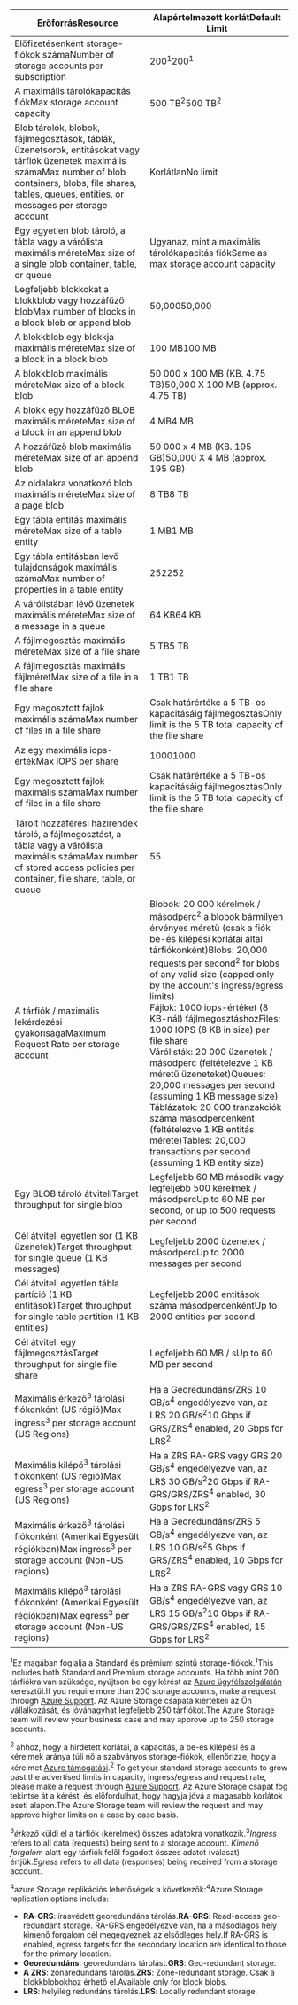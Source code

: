 | <span data-ttu-id="2ba46-101">Erőforrás</span><span class="sxs-lookup"><span data-stu-id="2ba46-101">Resource</span></span> | <span data-ttu-id="2ba46-102">Alapértelmezett korlát</span><span class="sxs-lookup"><span data-stu-id="2ba46-102">Default Limit</span></span> |
| --- | --- |
| <span data-ttu-id="2ba46-103">Előfizetésenként storage-fiókok száma</span><span class="sxs-lookup"><span data-stu-id="2ba46-103">Number of storage accounts per subscription</span></span> |<span data-ttu-id="2ba46-104">200<sup>1</sup></span><span class="sxs-lookup"><span data-stu-id="2ba46-104">200<sup>1</sup></span></span> |
| <span data-ttu-id="2ba46-105">A maximális tárolókapacitás fiók</span><span class="sxs-lookup"><span data-stu-id="2ba46-105">Max storage account capacity</span></span> |<span data-ttu-id="2ba46-106">500 TB<sup>2</sup></span><span class="sxs-lookup"><span data-stu-id="2ba46-106">500 TB<sup>2</sup></span></span> |
| <span data-ttu-id="2ba46-107">Blob tárolók, blobok, fájlmegosztások, táblák, üzenetsorok, entitásokat vagy tárfiók üzenetek maximális száma</span><span class="sxs-lookup"><span data-stu-id="2ba46-107">Max number of blob containers, blobs, file shares, tables, queues, entities, or messages per storage account</span></span> |<span data-ttu-id="2ba46-108">Korlátlan</span><span class="sxs-lookup"><span data-stu-id="2ba46-108">No limit</span></span> |
| <span data-ttu-id="2ba46-109">Egy egyetlen blob tároló, a tábla vagy a várólista maximális mérete</span><span class="sxs-lookup"><span data-stu-id="2ba46-109">Max size of a single blob container, table, or queue</span></span> |<span data-ttu-id="2ba46-110">Ugyanaz, mint a maximális tárolókapacitás fiók</span><span class="sxs-lookup"><span data-stu-id="2ba46-110">Same as max storage account capacity</span></span> |
| <span data-ttu-id="2ba46-111">Legfeljebb blokkokat a blokkblob vagy hozzáfűző blob</span><span class="sxs-lookup"><span data-stu-id="2ba46-111">Max number of blocks in a block blob or append blob</span></span> |<span data-ttu-id="2ba46-112">50,000</span><span class="sxs-lookup"><span data-stu-id="2ba46-112">50,000</span></span> |
| <span data-ttu-id="2ba46-113">A blokkblob egy blokkja maximális mérete</span><span class="sxs-lookup"><span data-stu-id="2ba46-113">Max size of a block in a block blob</span></span> |<span data-ttu-id="2ba46-114">100 MB</span><span class="sxs-lookup"><span data-stu-id="2ba46-114">100 MB</span></span> |
| <span data-ttu-id="2ba46-115">A blokkblob maximális mérete</span><span class="sxs-lookup"><span data-stu-id="2ba46-115">Max size of a block blob</span></span> |<span data-ttu-id="2ba46-116">50 000 x 100 MB (KB. 4.75 TB)</span><span class="sxs-lookup"><span data-stu-id="2ba46-116">50,000 X 100 MB (approx. 4.75 TB)</span></span> |
| <span data-ttu-id="2ba46-117">A blokk egy hozzáfűző BLOB maximális mérete</span><span class="sxs-lookup"><span data-stu-id="2ba46-117">Max size of a block in an append blob</span></span> |<span data-ttu-id="2ba46-118">4 MB</span><span class="sxs-lookup"><span data-stu-id="2ba46-118">4 MB</span></span> |
| <span data-ttu-id="2ba46-119">A hozzáfűző blob maximális mérete</span><span class="sxs-lookup"><span data-stu-id="2ba46-119">Max size of an append blob</span></span> |<span data-ttu-id="2ba46-120">50 000 x 4 MB (KB. 195 GB)</span><span class="sxs-lookup"><span data-stu-id="2ba46-120">50,000 X 4 MB (approx. 195 GB)</span></span> |
| <span data-ttu-id="2ba46-121">Az oldalakra vonatkozó blob maximális mérete</span><span class="sxs-lookup"><span data-stu-id="2ba46-121">Max size of a page blob</span></span> |<span data-ttu-id="2ba46-122">8 TB</span><span class="sxs-lookup"><span data-stu-id="2ba46-122">8 TB</span></span> |
| <span data-ttu-id="2ba46-123">Egy tábla entitás maximális mérete</span><span class="sxs-lookup"><span data-stu-id="2ba46-123">Max size of a table entity</span></span> |<span data-ttu-id="2ba46-124">1 MB</span><span class="sxs-lookup"><span data-stu-id="2ba46-124">1 MB</span></span> |
| <span data-ttu-id="2ba46-125">Egy tábla entitásban levő tulajdonságok maximális száma</span><span class="sxs-lookup"><span data-stu-id="2ba46-125">Max number of properties in a table entity</span></span> |<span data-ttu-id="2ba46-126">252</span><span class="sxs-lookup"><span data-stu-id="2ba46-126">252</span></span> |
| <span data-ttu-id="2ba46-127">A várólistában lévő üzenetek maximális mérete</span><span class="sxs-lookup"><span data-stu-id="2ba46-127">Max size of a message in a queue</span></span> |<span data-ttu-id="2ba46-128">64 KB</span><span class="sxs-lookup"><span data-stu-id="2ba46-128">64 KB</span></span> |
| <span data-ttu-id="2ba46-129">A fájlmegosztás maximális mérete</span><span class="sxs-lookup"><span data-stu-id="2ba46-129">Max size of a file share</span></span> |<span data-ttu-id="2ba46-130">5 TB</span><span class="sxs-lookup"><span data-stu-id="2ba46-130">5 TB</span></span> |
| <span data-ttu-id="2ba46-131">A fájlmegosztás maximális fájlméret</span><span class="sxs-lookup"><span data-stu-id="2ba46-131">Max size of a file in a file share</span></span> |<span data-ttu-id="2ba46-132">1 TB</span><span class="sxs-lookup"><span data-stu-id="2ba46-132">1 TB</span></span> |
| <span data-ttu-id="2ba46-133">Egy megosztott fájlok maximális száma</span><span class="sxs-lookup"><span data-stu-id="2ba46-133">Max number of files in a file share</span></span> |<span data-ttu-id="2ba46-134">Csak határértéke a 5 TB-os kapacitásáig fájlmegosztás</span><span class="sxs-lookup"><span data-stu-id="2ba46-134">Only limit is the 5 TB total capacity of the file share</span></span> |
| <span data-ttu-id="2ba46-135">Az egy maximális iops-érték</span><span class="sxs-lookup"><span data-stu-id="2ba46-135">Max IOPS per share</span></span> |<span data-ttu-id="2ba46-136">1000</span><span class="sxs-lookup"><span data-stu-id="2ba46-136">1000</span></span> |
| <span data-ttu-id="2ba46-137">Egy megosztott fájlok maximális száma</span><span class="sxs-lookup"><span data-stu-id="2ba46-137">Max number of files in a file share</span></span> |<span data-ttu-id="2ba46-138">Csak határértéke a 5 TB-os kapacitásáig fájlmegosztás</span><span class="sxs-lookup"><span data-stu-id="2ba46-138">Only limit is the 5 TB total capacity of the file share</span></span> |
| <span data-ttu-id="2ba46-139">Tárolt hozzáférési házirendek tároló, a fájlmegosztást, a tábla vagy a várólista maximális száma</span><span class="sxs-lookup"><span data-stu-id="2ba46-139">Max number of stored access policies per container, file share, table, or queue</span></span> |<span data-ttu-id="2ba46-140">5</span><span class="sxs-lookup"><span data-stu-id="2ba46-140">5</span></span> |
| <span data-ttu-id="2ba46-141">A tárfiók / maximális lekérdezési gyakorisága</span><span class="sxs-lookup"><span data-stu-id="2ba46-141">Maximum Request Rate per storage account</span></span> |<span data-ttu-id="2ba46-142">Blobok: 20 000 kérelmek / másodperc<sup>2</sup> a blobok bármilyen érvényes méretű (csak a fiók be-és kilépési korlátai által tárfiókonként)</span><span class="sxs-lookup"><span data-stu-id="2ba46-142">Blobs: 20,000 requests per second<sup>2</sup> for blobs of any valid size (capped only by the account's ingress/egress limits)</span></span> <br /><span data-ttu-id="2ba46-143">Fájlok: 1000 iops-értéket (8 KB-nál) fájlmegosztáshoz</span><span class="sxs-lookup"><span data-stu-id="2ba46-143">Files: 1000 IOPS (8 KB in size) per file share</span></span> <br /><span data-ttu-id="2ba46-144">Várólisták: 20 000 üzenetek / másodperc (feltételezve 1 KB méretű üzeneteket)</span><span class="sxs-lookup"><span data-stu-id="2ba46-144">Queues: 20,000 messages per second (assuming 1 KB message size)</span></span><br /><span data-ttu-id="2ba46-145">Táblázatok: 20 000 tranzakciók száma másodpercenként (feltételezve 1 KB entitás mérete)</span><span class="sxs-lookup"><span data-stu-id="2ba46-145">Tables: 20,000 transactions per second (assuming 1 KB entity size)</span></span> |
| <span data-ttu-id="2ba46-146">Egy BLOB tároló átviteli</span><span class="sxs-lookup"><span data-stu-id="2ba46-146">Target throughput for single blob</span></span> |<span data-ttu-id="2ba46-147">Legfeljebb 60 MB második vagy legfeljebb 500 kérelmek / másodperc</span><span class="sxs-lookup"><span data-stu-id="2ba46-147">Up to 60 MB per second, or up to 500 requests per second</span></span> |
| <span data-ttu-id="2ba46-148">Cél átviteli egyetlen sor (1 KB üzenetek)</span><span class="sxs-lookup"><span data-stu-id="2ba46-148">Target throughput for single queue (1 KB messages)</span></span> |<span data-ttu-id="2ba46-149">Legfeljebb 2000 üzenetek / másodperc</span><span class="sxs-lookup"><span data-stu-id="2ba46-149">Up to 2000 messages per second</span></span> |
| <span data-ttu-id="2ba46-150">Cél átviteli egyetlen tábla partíció (1 KB entitások)</span><span class="sxs-lookup"><span data-stu-id="2ba46-150">Target throughput for single table partition (1 KB entities)</span></span> |<span data-ttu-id="2ba46-151">Legfeljebb 2000 entitások száma másodpercenként</span><span class="sxs-lookup"><span data-stu-id="2ba46-151">Up to 2000 entities per second</span></span> |
| <span data-ttu-id="2ba46-152">Cél átviteli egy fájlmegosztás</span><span class="sxs-lookup"><span data-stu-id="2ba46-152">Target throughput for single file share</span></span> |<span data-ttu-id="2ba46-153">Legfeljebb 60 MB / s</span><span class="sxs-lookup"><span data-stu-id="2ba46-153">Up to 60 MB per second</span></span> |
| <span data-ttu-id="2ba46-154">Maximális érkező<sup>3</sup> tárolási fiókonként (US régió)</span><span class="sxs-lookup"><span data-stu-id="2ba46-154">Max ingress<sup>3</sup> per storage account (US Regions)</span></span> |<span data-ttu-id="2ba46-155">Ha a Georedundáns/ZRS 10 GB/s<sup>4</sup> engedélyezve van, az LRS 20 GB/s<sup>2</sup></span><span class="sxs-lookup"><span data-stu-id="2ba46-155">10 Gbps if GRS/ZRS<sup>4</sup> enabled, 20 Gbps for LRS<sup>2</sup></span></span> |
| <span data-ttu-id="2ba46-156">Maximális kilépő<sup>3</sup> tárolási fiókonként (US régió)</span><span class="sxs-lookup"><span data-stu-id="2ba46-156">Max egress<sup>3</sup> per storage account (US Regions)</span></span> |<span data-ttu-id="2ba46-157">Ha a ZRS RA-GRS vagy GRS 20 GB/s<sup>4</sup> engedélyezve van, az LRS 30 GB/s<sup>2</sup></span><span class="sxs-lookup"><span data-stu-id="2ba46-157">20 Gbps if RA-GRS/GRS/ZRS<sup>4</sup> enabled, 30 Gbps for LRS<sup>2</sup></span></span> |
| <span data-ttu-id="2ba46-158">Maximális érkező<sup>3</sup> tárolási fiókonként (Amerikai Egyesült régiókban)</span><span class="sxs-lookup"><span data-stu-id="2ba46-158">Max ingress<sup>3</sup> per storage account (Non-US regions)</span></span> |<span data-ttu-id="2ba46-159">Ha a Georedundáns/ZRS 5 GB/s<sup>4</sup> engedélyezve van, az LRS 10 GB/s<sup>2</sup></span><span class="sxs-lookup"><span data-stu-id="2ba46-159">5 Gbps if GRS/ZRS<sup>4</sup> enabled, 10 Gbps for LRS<sup>2</sup></span></span> |
| <span data-ttu-id="2ba46-160">Maximális kilépő<sup>3</sup> tárolási fiókonként (Amerikai Egyesült régiókban)</span><span class="sxs-lookup"><span data-stu-id="2ba46-160">Max egress<sup>3</sup> per storage account (Non-US regions)</span></span> |<span data-ttu-id="2ba46-161">Ha a ZRS RA-GRS vagy GRS 10 GB/s<sup>4</sup> engedélyezve van, az LRS 15 GB/s<sup>2</sup></span><span class="sxs-lookup"><span data-stu-id="2ba46-161">10 Gbps if RA-GRS/GRS/ZRS<sup>4</sup> enabled, 15 Gbps for LRS<sup>2</sup></span></span> |

<span data-ttu-id="2ba46-162"><sup>1</sup>Ez magában foglalja a Standard és prémium szintű storage-fiókok.</span><span class="sxs-lookup"><span data-stu-id="2ba46-162"><sup>1</sup>This includes both Standard and Premium storage accounts.</span></span> <span data-ttu-id="2ba46-163">Ha több mint 200 tárfiókra van szüksége, nyújtson be egy kérést az [Azure ügyfélszolgálatán](https://azure.microsoft.com/support/faq/) keresztül.</span><span class="sxs-lookup"><span data-stu-id="2ba46-163">If you require more than 200 storage accounts, make a request through [Azure Support](https://azure.microsoft.com/support/faq/).</span></span> <span data-ttu-id="2ba46-164">Az Azure Storage csapata kiértékeli az Ön vállalkozását, és jóváhagyhat legfeljebb 250 tárfiókot.</span><span class="sxs-lookup"><span data-stu-id="2ba46-164">The Azure Storage team will review your business case and may approve up to 250 storage accounts.</span></span> 

<span data-ttu-id="2ba46-165"><sup>2</sup> ahhoz, hogy a hirdetett korlátai, a kapacitás, a be-és kilépési és a kérelmek aránya túli nő a szabványos storage-fiókok, ellenőrizze, hogy a kérelmet [Azure támogatási](https://azure.microsoft.com/support/faq/).</span><span class="sxs-lookup"><span data-stu-id="2ba46-165"><sup>2</sup> To get your standard storage accounts to grow past the advertised limits in capacity, ingress/egress and request rate, please make a request through [Azure Support](https://azure.microsoft.com/support/faq/).</span></span> <span data-ttu-id="2ba46-166">Az Azure Storage csapat fog tekintse át a kérést, és előfordulhat, hogy hagyja jóvá a magasabb korlátok eseti alapon.</span><span class="sxs-lookup"><span data-stu-id="2ba46-166">The Azure Storage team will review the request and may approve higher limits on a case by case basis.</span></span>

<span data-ttu-id="2ba46-167"><sup>3</sup>*érkező* küldi el a tárfiók (kérelmek) összes adatokra vonatkozik.</span><span class="sxs-lookup"><span data-stu-id="2ba46-167"><sup>3</sup>*Ingress* refers to all data (requests) being sent to a storage account.</span></span> <span data-ttu-id="2ba46-168">*Kimenő forgalom* alatt egy tárfiók felől fogadott összes adatot (választ) értjük.</span><span class="sxs-lookup"><span data-stu-id="2ba46-168">*Egress* refers to all data (responses) being received from a storage account.</span></span>  

<span data-ttu-id="2ba46-169"><sup>4</sup>azure Storage replikációs lehetőségek a következők:</span><span class="sxs-lookup"><span data-stu-id="2ba46-169"><sup>4</sup>Azure Storage replication options include:</span></span>
* <span data-ttu-id="2ba46-170">**RA-GRS**: írásvédett georedundáns tárolás.</span><span class="sxs-lookup"><span data-stu-id="2ba46-170">**RA-GRS**: Read-access geo-redundant storage.</span></span> <span data-ttu-id="2ba46-171">RA-GRS engedélyezve van, ha a másodlagos hely kimenő forgalom cél megegyeznek az elsődleges hely.</span><span class="sxs-lookup"><span data-stu-id="2ba46-171">If RA-GRS is enabled, egress targets for the secondary location are identical to those for the primary location.</span></span>
* <span data-ttu-id="2ba46-172">**Georedundáns**: georedundáns tárolást.</span><span class="sxs-lookup"><span data-stu-id="2ba46-172">**GRS**:  Geo-redundant storage.</span></span> 
* <span data-ttu-id="2ba46-173">**A ZRS**: zónaredundáns tárolás.</span><span class="sxs-lookup"><span data-stu-id="2ba46-173">**ZRS**: Zone-redundant storage.</span></span> <span data-ttu-id="2ba46-174">Csak a blokkblobokhoz érhető el.</span><span class="sxs-lookup"><span data-stu-id="2ba46-174">Available only for block blobs.</span></span> 
* <span data-ttu-id="2ba46-175">**LRS**: helyileg redundáns tárolás.</span><span class="sxs-lookup"><span data-stu-id="2ba46-175">**LRS**: Locally redundant storage.</span></span> 


